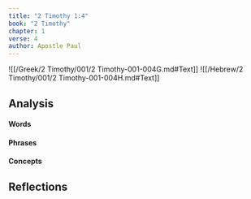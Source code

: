 ```yaml
---
title: "2 Timothy 1:4"
book: "2 Timothy"
chapter: 1
verse: 4
author: Apostle Paul
---
```

![[/Greek/2 Timothy/001/2 Timothy-001-004G.md#Text]]
![[/Hebrew/2 Timothy/001/2 Timothy-001-004H.md#Text]]

## Analysis

#### Words

#### Phrases

#### Concepts

## Reflections
